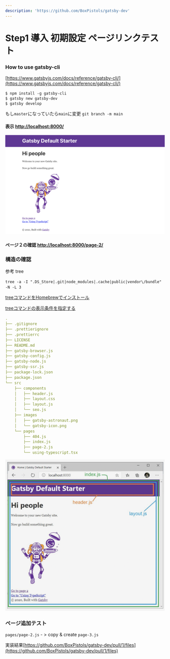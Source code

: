 ```yaml
---
description: 'https://github.com/BoxPistols/gatsby-dev'
---
```


# Step1 導入 初期設定 ページリンクテスト

### How to use gatsby-cli <a id="how-to-use-gatsby-cli"></a>

[https://www.gatsbyjs.com/docs/reference/gatsby-cli/](https://www.gatsbyjs.com/docs/reference/gatsby-cli/)

```
$ npm install -g gatsby-cli
$ gatsby new gatsby-dev
$ gatsby develop
```

もし`master`になっていたら`main`に変更 `git branch -m main`

#### 表示 [http://localhost:8000/](http://localhost:8000/)

![Top Page](../../.gitbook/assets/image.png)

#### ページ２の確認 [http://localhost:8000/page-2/](http://localhost:8000/page-2/)

### 

### 構造の確認

参考 tree

`tree -a -I ".DS_Store|.git|node_modules|.cache|public|vendor\/bundle" -N -L 3`

[treeコマンドをHomebrewでインストール](https://dot-blog.jp/news/mac-zsh-tree/)

[treeコマンドの表示条件を指定する](https://qiita.com/ebkn/items/03e7679feeb3f0bb7ef8)

```yaml
.
├── .gitignore
├── .prettierignore
├── .prettierrc
├── LICENSE
├── README.md
├── gatsby-browser.js
├── gatsby-config.js
├── gatsby-node.js
├── gatsby-ssr.js
├── package-lock.json
├── package.json
└── src
    ├── components
    │   ├── header.js
    │   ├── layout.css
    │   ├── layout.js
    │   └── seo.js
    ├── images
    │   ├── gatsby-astronaut.png
    │   └── gatsby-icon.png
    └── pages
        ├── 404.js
        ├── index.js
        ├── page-2.js
        └── using-typescript.tsx
```

![&#x3000;&#x30B3;&#x30F3;&#x30DD;&#x30FC;&#x30CD;&#x30F3;&#x30C8;&#x69CB;&#x9020;](../../.gitbook/assets/image%20%281%29.png)

### ページ追加テスト

`pages/page-2.js` - &gt; copy & create `page-3.js`

実装結果[https://github.com/BoxPistols/gatsby-dev/pull/1/files](https://github.com/BoxPistols/gatsby-dev/pull/1/files)

